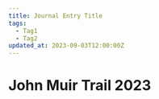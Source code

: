 ```yaml
---
title: Journal Entry Title
tags:
  - Tag1
  - Tag2
updated_at: 2023-09-03T12:00:00Z
---
```


# John Muir Trail 2023
